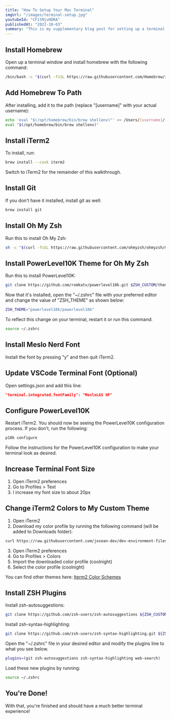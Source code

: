 ```yaml
---
title: "How To Setup Your Mac Terminal"
imgUrl: "/images/terminal-setup.jpg"
youtubeId: "CF1tMjvHDRA"
publishedAt: "2022-10-03"
summary: "This is my supplementary blog post for setting up a terminal window on mac with Oh-My-Zsh and Powerlevel10k. You can use this along with the youtube video to follow along!"
---
```


## Install Homebrew

Open up a terminal window and install homebrew with the following command:

```bash
/bin/bash -c "$(curl -fsSL https://raw.githubusercontent.com/Homebrew/install/HEAD/install.sh)"
```

## Add Homebrew To Path

After installing, add it to the path (replace "[username]" with your actual username):

```bash
echo 'eval "$(/opt/homebrew/bin/brew shellenv)"' >> /Users/[username]/.zprofile
eval "$(/opt/homebrew/bin/brew shellenv)"
```

## Install iTerm2

To install, run:

```bash
brew install --cask iterm2
```

Switch to iTerm2 for the remainder of this walkthrough.

## Install Git

If you don't have it installed, install git as well:

```bash
brew install git
```

## Install Oh My Zsh

Run this to install Oh My Zsh:

```bash
sh -c "$(curl -fsSL https://raw.githubusercontent.com/ohmyzsh/ohmyzsh/master/tools/install.sh)"
```

## Install PowerLevel10K Theme for Oh My Zsh

Run this to install PowerLevel10K:

```bash
git clone https://github.com/romkatv/powerlevel10k.git $ZSH_CUSTOM/themes/powerlevel10k
```

Now that it's installed, open the "~/.zshrc" file
with your preferred editor and change the value
of "ZSH_THEME" as shown below:

```bash
ZSH_THEME="powerlevel10k/powerlevel10k"
```

To reflect this change on your terminal, restart it or run this command:

```bash
source ~/.zshrc
```

## Install Meslo Nerd Font

Install the font by pressing "y" and then quit iTerm2.

## Update VSCode Terminal Font (Optional)

Open settings.json and add this line:

```json
"terminal.integrated.fontFamily": "MesloLGS NF"
```

## Configure PowerLevel10K

Restart iTerm2. You should now be seeing the PowerLevel10K configuration process. If you don't,
run the following:

```bash
p10k configure
```

Follow the instructions for the PowerLevel10K configuration to make your terminal
look as desired.

## Increase Terminal Font Size

1. Open iTerm2 preferences
2. Go to Profiles > Text
3. I increase my font size to about 20px

## Change iTerm2 Colors to My Custom Theme

1. Open iTerm2
2. Download my color profile by running the following command (will be added to Downloads folder):

```bash
curl https://raw.githubusercontent.com/josean-dev/dev-environment-files/main/coolnight.itermcolors --output ~/Downloads/coolnight.itermcolors
```

3. Open iTerm2 preferences
4. Go to Profiles > Colors
5. Import the downloaded color profile (coolnight)
6. Select the color profile (coolnight)

You can find other themes here: [Iterm2 Color Schemes](https://iterm2colorschemes.com)

## Install ZSH Plugins

Install zsh-autosuggestions:

```bash
git clone https://github.com/zsh-users/zsh-autosuggestions ${ZSH_CUSTOM:-~/.oh-my-zsh/custom}/plugins/zsh-autosuggestions
```

Install zsh-syntax-highlighting:

```bash
git clone https://github.com/zsh-users/zsh-syntax-highlighting.git ${ZSH_CUSTOM:-~/.oh-my-zsh/custom}/plugins/zsh-syntax-highlighting
```

Open the "~/.zshrc" file in your desired editor and
modify the plugins line to what you see below.

```bash
plugins=(git zsh-autosuggestions zsh-syntax-highlighting web-search)
```

Load these new plugins by running:

```bash
source ~/.zshrc
```

## You're Done!

With that, you're finished and should have a much better terminal experience!
